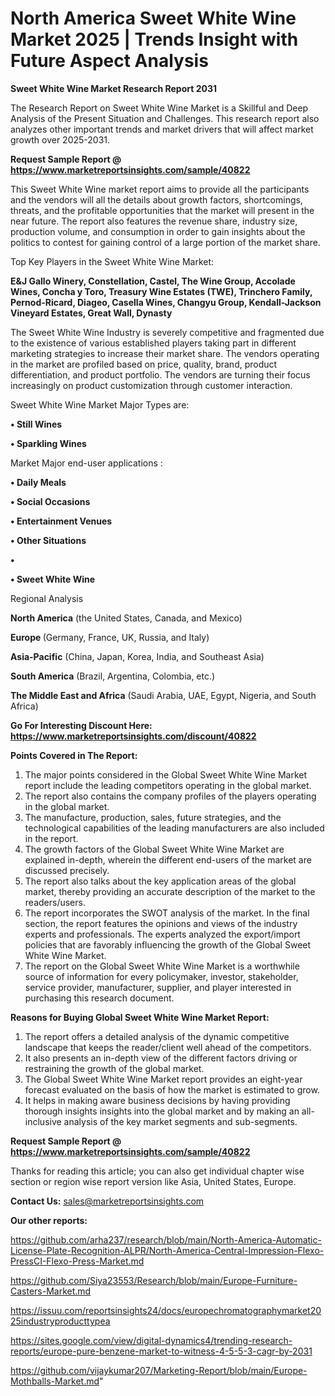 # North America Sweet White Wine Market 2025 | Trends Insight with Future Aspect Analysis

<strong>Sweet White Wine Market Research Report 2031</strong>

The Research Report on Sweet White Wine Market is a Skillful and Deep Analysis of the Present Situation and Challenges. This research report also analyzes other important trends and market drivers that will affect market growth over 2025-2031.

<strong>Request Sample Report @ <a href=https://www.marketreportsinsights.com/sample/40822>https://www.marketreportsinsights.com/sample/40822</a></strong>

This Sweet White Wine market report aims to provide all the participants and the vendors will all the details about growth factors, shortcomings, threats, and the profitable opportunities that the market will present in the near future. The report also features the revenue share, industry size, production volume, and consumption in order to gain insights about the politics to contest for gaining control of a large portion of the market share.

Top Key Players in the Sweet White Wine Market:

<strong>E&J Gallo Winery, Constellation, Castel, The Wine Group, Accolade Wines, Concha y Toro, Treasury Wine Estates (TWE), Trinchero Family, Pernod-Ricard, Diageo, Casella Wines, Changyu Group, Kendall-Jackson Vineyard Estates, Great Wall, Dynasty</strong>

The Sweet White Wine Industry is severely competitive and fragmented due to the existence of various established players taking part in different marketing strategies to increase their market share. The vendors operating in the market are profiled based on price, quality, brand, product differentiation, and product portfolio. The vendors are turning their focus increasingly on product customization through customer interaction.

Sweet White Wine Market Major Types are:

<strong>•  Still Wines

•  Sparkling Wines</strong>

Market Major end-user applications :

<strong>•  Daily Meals

•  Social Occasions

•  Entertainment Venues

•  Other Situations

•  

•  Sweet White Wine</strong>

Regional Analysis

</u><strong><b>North America</b></strong> (the United States, Canada, and Mexico)

<strong><b>Europe </b></strong>(Germany, France, UK, Russia, and Italy)

<strong><b>Asia-Pacific</b></strong> (China, Japan, Korea, India, and Southeast Asia)

<strong><b>South America</b></strong> (Brazil, Argentina, Colombia, etc.)

<strong><b>The Middle East and Africa</b></strong> (Saudi Arabia, UAE, Egypt, Nigeria, and South Africa)

<strong>Go For Interesting Discount Here: <a href=https://www.marketreportsinsights.com/discount/40822>https://www.marketreportsinsights.com/discount/40822</a></strong>

<strong>Points Covered in The Report:</strong>
<ol>
  <li>The major points considered in the Global Sweet White Wine Market report include the leading competitors operating in the global market.</li>
  <li>The report also contains the company profiles of the players operating in the global market.</li>
  <li>The manufacture, production, sales, future strategies, and the technological capabilities of the leading manufacturers are also included in the report.</li>
  <li>The growth factors of the Global Sweet White Wine Market are explained in-depth, wherein the different end-users of the market are discussed precisely.</li>
  <li>The report also talks about the key application areas of the global market, thereby providing an accurate description of the market to the readers/users.</li>
  <li>The report incorporates the SWOT analysis of the market. In the final section, the report features the opinions and views of the industry experts and professionals. The experts analyzed the export/import policies that are favorably influencing the growth of the Global Sweet White Wine Market.</li>
  <li>The report on the Global Sweet White Wine Market is a worthwhile source of information for every policymaker, investor, stakeholder, service provider, manufacturer, supplier, and player interested in purchasing this research document.</li>
</ol>
<strong>Reasons for Buying Global Sweet White Wine Market Report:</strong>

<ol>
  <li>The report offers a detailed analysis of the dynamic competitive landscape that keeps the reader/client well ahead of the competitors.</li>
  <li>It also presents an in-depth view of the different factors driving or restraining the growth of the global market.</li>
  <li>The Global Sweet White Wine Market report provides an eight-year forecast evaluated on the basis of how the market is estimated to grow.</li>
  <li>It helps in making aware business decisions by having providing thorough insights insights into the global market and by making an all-inclusive analysis of the key market segments and sub-segments.</li>
</ol>
<strong>Request Sample Report @ <a href=https://www.marketreportsinsights.com/sample/40822>https://www.marketreportsinsights.com/sample/40822</a></strong>


Thanks for reading this article; you can also get individual chapter wise section or region wise report version like Asia, United States, Europe.

<strong>Contact Us:</strong>
sales@marketreportsinsights.com

<strong>Our other reports:</strong>

<a href=https://github.com/arha237/research/blob/main/North-America-Automatic-License-Plate-Recognition-ALPR/North-America-Central-Impression-Flexo-PressCI-Flexo-Press-Market.md>https://github.com/arha237/research/blob/main/North-America-Automatic-License-Plate-Recognition-ALPR/North-America-Central-Impression-Flexo-PressCI-Flexo-Press-Market.md</a>

<a href=https://github.com/Siya23553/Research/blob/main/Europe-Furniture-Casters-Market.md>https://github.com/Siya23553/Research/blob/main/Europe-Furniture-Casters-Market.md</a>

<a href=https://issuu.com/reportsinsights24/docs/europechromatographymarket2025industryproducttypea>https://issuu.com/reportsinsights24/docs/europechromatographymarket2025industryproducttypea</a>

<a href=https://sites.google.com/view/digital-dynamics4/trending-research-reports/europe-pure-benzene-market-to-witness-4-5-5-3-cagr-by-2031>https://sites.google.com/view/digital-dynamics4/trending-research-reports/europe-pure-benzene-market-to-witness-4-5-5-3-cagr-by-2031</a>

<a href=https://github.com/vijaykumar207/Marketing-Report/blob/main/Europe-Mothballs-Market.md>https://github.com/vijaykumar207/Marketing-Report/blob/main/Europe-Mothballs-Market.md</a>"
